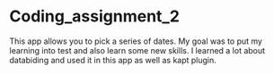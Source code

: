 # Coding_assignment_2

This app allows you to pick a series of dates. My goal was to put my learning into test and also learn some new skills. I learned a lot about databiding and used it in
this app as well as kapt plugin.

